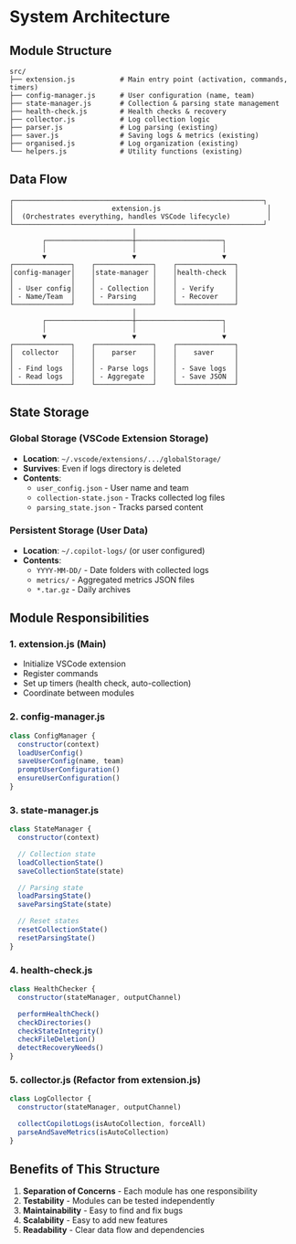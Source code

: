 # System Architecture

## Module Structure

```
src/
├── extension.js           # Main entry point (activation, commands, timers)
├── config-manager.js      # User configuration (name, team)
├── state-manager.js       # Collection & parsing state management
├── health-check.js        # Health checks & recovery
├── collector.js           # Log collection logic
├── parser.js              # Log parsing (existing)
├── saver.js               # Saving logs & metrics (existing)
├── organised.js           # Log organization (existing)
└── helpers.js             # Utility functions (existing)
```

## Data Flow

```
┌─────────────────────────────────────────────────────────────┐
│                        extension.js                          │
│  (Orchestrates everything, handles VSCode lifecycle)         │
└─────────────────────────────────────────────────────────────┘
                              │
        ┌─────────────────────┼─────────────────────┐
        │                     │                     │
        ▼                     ▼                     ▼
┌──────────────┐    ┌──────────────┐    ┌──────────────┐
│config-manager│    │state-manager │    │health-check  │
│              │    │              │    │              │
│ - User config│    │ - Collection │    │ - Verify     │
│ - Name/Team  │    │ - Parsing    │    │ - Recover    │
└──────────────┘    └──────────────┘    └──────────────┘
                              │
        ┌─────────────────────┼─────────────────────┐
        │                     │                     │
        ▼                     ▼                     ▼
┌──────────────┐    ┌──────────────┐    ┌──────────────┐
│  collector   │    │    parser    │    │    saver     │
│              │    │              │    │              │
│ - Find logs  │    │ - Parse logs │    │ - Save logs  │
│ - Read logs  │    │ - Aggregate  │    │ - Save JSON  │
└──────────────┘    └──────────────┘    └──────────────┘
```

## State Storage

### Global Storage (VSCode Extension Storage)
- **Location**: `~/.vscode/extensions/.../globalStorage/`
- **Survives**: Even if logs directory is deleted
- **Contents**:
  - `user_config.json` - User name and team
  - `collection-state.json` - Tracks collected log files
  - `parsing_state.json` - Tracks parsed content

### Persistent Storage (User Data)
- **Location**: `~/.copilot-logs/` (or user configured)
- **Contents**:
  - `YYYY-MM-DD/` - Date folders with collected logs
  - `metrics/` - Aggregated metrics JSON files
  - `*.tar.gz` - Daily archives

## Module Responsibilities

### 1. extension.js (Main)
- Initialize VSCode extension
- Register commands
- Set up timers (health check, auto-collection)
- Coordinate between modules

### 2. config-manager.js
```javascript
class ConfigManager {
  constructor(context)
  loadUserConfig()
  saveUserConfig(name, team)
  promptUserConfiguration()
  ensureUserConfiguration()
}
```

### 3. state-manager.js
```javascript
class StateManager {
  constructor(context)

  // Collection state
  loadCollectionState()
  saveCollectionState(state)

  // Parsing state
  loadParsingState()
  saveParsingState(state)

  // Reset states
  resetCollectionState()
  resetParsingState()
}
```

### 4. health-check.js
```javascript
class HealthChecker {
  constructor(stateManager, outputChannel)

  performHealthCheck()
  checkDirectories()
  checkStateIntegrity()
  checkFileDeletion()
  detectRecoveryNeeds()
}
```

### 5. collector.js (Refactor from extension.js)
```javascript
class LogCollector {
  constructor(stateManager, outputChannel)

  collectCopilotLogs(isAutoCollection, forceAll)
  parseAndSaveMetrics(isAutoCollection)
}
```

## Benefits of This Structure

1. **Separation of Concerns** - Each module has one responsibility
2. **Testability** - Modules can be tested independently
3. **Maintainability** - Easy to find and fix bugs
4. **Scalability** - Easy to add new features
5. **Readability** - Clear data flow and dependencies
